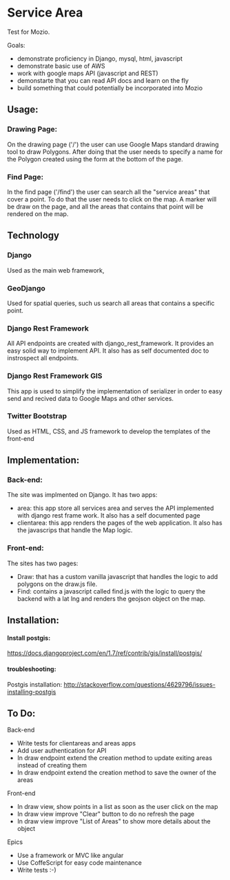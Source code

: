 # Service Area

Test for Mozio.

Goals:
 * demonstrate proficiency in Django, mysql, html, javascript
 * demonstrate basic use of AWS
 * work with google maps API (javascript and REST)
 * demonstarte that you can read API docs and learn on the fly
 * build something that could potentially be incorporated into Mozio


## Usage:

### Drawing Page:
On the drawing page ('/') the user can use Google Maps standard drawing tool to draw Polygons.
After doing that the user needs to specify a name for the Polygon created using the form at the bottom of the page.

### Find Page:
In the find page ('/find') the user can search all the "service areas" that cover a point. To do that the user needs to click on the map. A marker will be draw on the page, and all the areas that contains that point will be rendered on the map.


## Technology

### Django
Used as the main web framework,

### GeoDjango
Used for spatial queries, such us search all areas that contains a specific point.


### Django Rest Framework
All API endpoints are created with django_rest_framework. It provides an easy solid way to implement API.
It also has as self documented doc to instrospect all endpoints.


### Django Rest Framework GIS
This app is used to simplify the implementation of serializer in order to easy send and recived data to
Google Maps and other services.

### Twitter Bootstrap
Used as HTML, CSS, and JS framework to develop the templates of the front-end


## Implementation:

### Back-end:
The site was implmented on Django. It has two apps:
 * area: this app store all services area and serves the API implemented with django rest frame work. It also has a self documented page
 * clientarea: this app renders the pages of the web application. It also has the javascrips that handle the Map logic.

### Front-end:
The sites has two pages:
 * Draw: that has a custom vanilla javascript that handles the logic to add polygons on the draw.js file.
 * Find: contains a javascript called find.js with the logic to query the backend with a lat lng and renders the geojson object on the map.



## Installation:

#### Install postgis:
https://docs.djangoproject.com/en/1.7/ref/contrib/gis/install/postgis/

#### troubleshooting:
Postgis installation:
http://stackoverflow.com/questions/4629796/issues-installing-postgis


## To Do:

Back-end
 * Write tests for clientareas and areas apps
 * Add user authentication for API
 * In draw endpoint extend the creation method to update exiting areas instead of creating them
 * In draw endpoint extend the creation method to save the owner of the areas

Front-end
 * In draw view, show points in a list as soon as the user click on the map
 * In draw view improve "Clear" button to do no refresh the page
 * In draw view improve "List of Areas" to show more details about the object

Epics
 * Use a framework or MVC like angular
 * Use CoffeScript for easy code maintenance
 * Write tests :-)
